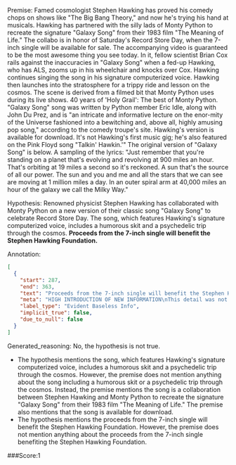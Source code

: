 
Premise:
Famed cosmologist Stephen Hawking has proved his comedy chops on shows like "The Big Bang Theory," and now he's trying his hand at musicals. Hawking has partnered with the silly lads of Monty Python to recreate the signature "Galaxy Song" from their 1983 film "The Meaning of Life." The collabo is in honor of Saturday's Record Store Day, when the 7-inch single will be available for sale. The accompanying video is guaranteed to be the most awesome thing you see today. In it, fellow scientist Brian Cox rails against the inaccuracies in "Galaxy Song" when a fed-up Hawking, who has ALS, zooms up in his wheelchair and knocks over Cox. Hawking continues singing the song in his signature computerized voice. Hawking then launches into the stratosphere for a trippy ride and lesson on the cosmos. The scene is derived from a filmed bit that Monty Python uses during its live shows. 40 years of 'Holy Grail': The best of Monty Python. "Galaxy Song" song was written by Python member Eric Idle, along with John Du Prez, and is "an intricate and informative lecture on the enor-mity of the Universe fashioned into a bewitching and, above all, highly amusing pop song," according to the comedy troupe's site. Hawking's version is available for download. It's not Hawking's first music gig; he's also featured on the Pink Floyd song "Talkin' Hawkin.'" The original version of "Galaxy Song" is below. A sampling of the lyrics: "Just remember that you're standing on a planet that's evolving and revolving at 900 miles an hour. That's orbiting at 19 miles a second so it's reckoned. A sun that's the source of all our power. The sun and you and me and all the stars that we can see are moving at 1 million miles a day. In an outer spiral arm at 40,000 miles an hour of the galaxy we call the Milky Way."


Hypothesis:
Renowned physicist Stephen Hawking has collaborated with Monty Python on a new version of their classic song "Galaxy Song" to celebrate Record Store Day. The song, which features Hawking's signature computerized voice, includes a humorous skit and a psychedelic trip through the cosmos. **Proceeds from the 7-inch single will benefit the Stephen Hawking Foundation.**

Annotation:
```json
[
  {
    "start": 287,
    "end": 363,
    "text": "Proceeds from the 7-inch single will benefit the Stephen Hawking Foundation.",
    "meta": "HIGH INTRODUCTION OF NEW INFORMATION\nThis detail was not mentioned in the source content.",
    "label_type": "Evident Baseless Info",
    "implicit_true": false,
    "due_to_null": false
  }
]
```

Generated_reasoning:
No, the hypothesis is not true. 
- The hypothesis mentions the song, which features Hawking's signature computerized voice, includes a humorous skit and a psychedelic trip through the cosmos. However, the premise does not mention anything about the song including a humorous skit or a psychedelic trip through the cosmos. Instead, the premise mentions the song is a collaboration between Stephen Hawking and Monty Python to recreate the signature "Galaxy Song" from their 1983 film "The Meaning of Life." The premise also mentions that the song is available for download. 
- The hypothesis mentions the proceeds from the 7-inch single will benefit the Stephen Hawking Foundation. However, the premise does not mention anything about the proceeds from the 7-inch single benefiting the Stephen Hawking Foundation.

###Score:1
